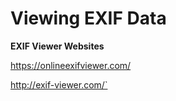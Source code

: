# Viewing EXIF Data

**EXIF Viewer Websites**

https://onlineexifviewer.com/

http://exif-viewer.com/`
